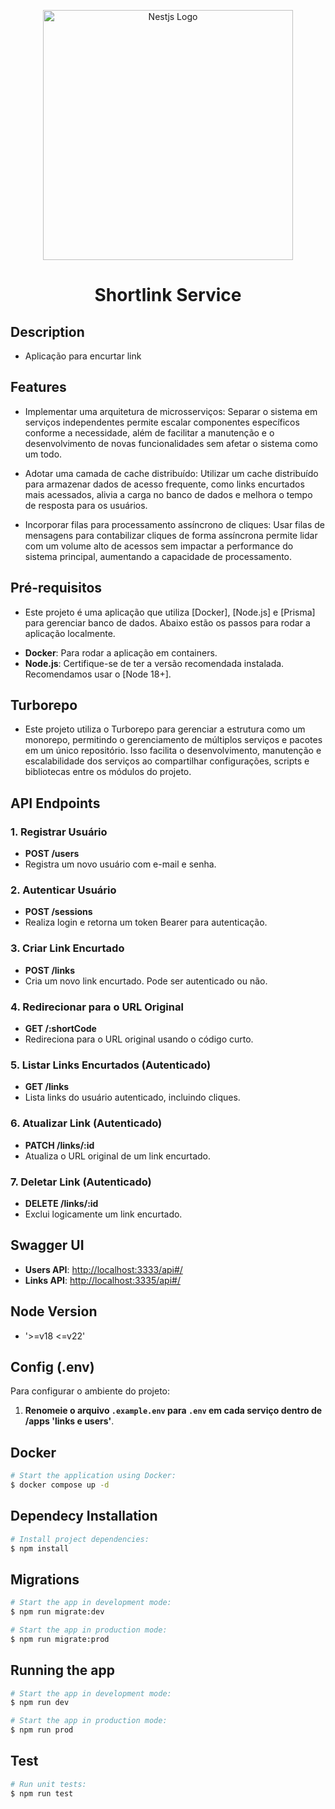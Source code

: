 <p align="center">
  <a href="https://fastify.dev/" target="blank"><img src="https://media.licdn.com/dms/image/v2/D5612AQEUFADeYMSkBg/article-cover_image-shrink_720_1280/article-cover_image-shrink_720_1280/0/1689705931627?e=1735776000&v=beta&t=y2cJsJ-8EOmUhtHvQSOAJ685A7le0DJLKXvmUVBfbZk" width="400" alt="Nestjs Logo" /></a>
</p>

<h1 align="center"> Shortlink Service </h1>

## Description
* Aplicação para encurtar link 

## Features
* Implementar uma arquitetura de microsserviços: Separar o sistema em serviços independentes permite escalar componentes específicos conforme a necessidade, além de facilitar a manutenção e o desenvolvimento de novas funcionalidades sem afetar o sistema como um todo.

* Adotar uma camada de cache distribuído: Utilizar um cache distribuído para armazenar dados de acesso frequente, como links encurtados mais acessados, alivia a carga no banco de dados e melhora o tempo de resposta para os usuários.

* Incorporar filas para processamento assíncrono de cliques: Usar filas de mensagens para contabilizar cliques de forma assíncrona permite lidar com um volume alto de acessos sem impactar a performance do sistema principal, aumentando a capacidade de processamento.

## Pré-requisitos
* Este projeto é uma aplicação que utiliza [Docker], [Node.js] e [Prisma] para gerenciar banco de dados. Abaixo estão os passos para rodar a aplicação localmente.

- **Docker**: Para rodar a aplicação em containers.
- **Node.js**: Certifique-se de ter a versão recomendada instalada. Recomendamos usar o [Node 18+].

## Turborepo
* Este projeto utiliza o Turborepo para gerenciar a estrutura como um monorepo, permitindo o gerenciamento de múltiplos serviços e pacotes em um único repositório. Isso facilita o desenvolvimento, manutenção e escalabilidade dos serviços ao compartilhar configurações, scripts e bibliotecas entre os módulos do projeto.

## API Endpoints

### **1. Registrar Usuário**
   - **POST /users**
   - Registra um novo usuário com e-mail e senha.

### **2. Autenticar Usuário**
   - **POST /sessions**
   - Realiza login e retorna um token Bearer para autenticação.

### **3. Criar Link Encurtado**
   - **POST /links**
   - Cria um novo link encurtado. Pode ser autenticado ou não.

### **4. Redirecionar para o URL Original**
   - **GET /:shortCode**
   - Redireciona para o URL original usando o código curto.

### **5. Listar Links Encurtados (Autenticado)**
   - **GET /links**
   - Lista links do usuário autenticado, incluindo cliques.

### **6. Atualizar Link (Autenticado)**
   - **PATCH /links/:id**
   - Atualiza o URL original de um link encurtado.

### **7. Deletar Link (Autenticado)**
   - **DELETE /links/:id**
   - Exclui logicamente um link encurtado.

## Swagger UI

- **Users API**: [http://localhost:3333/api#/](http://localhost:3333/api#/)
- **Links API**: [http://localhost:3335/api#/](http://localhost:3335/api#/)

## Node Version
* '>=v18 <=v22'

## Config (.env)
Para configurar o ambiente do projeto:

1. **Renomeie o arquivo `.example.env` para `.env` em cada serviço dentro de /apps 'links e users'**.
   
## Docker
```bash
# Start the application using Docker:
$ docker compose up -d
```

## Dependecy Installation
```bash
# Install project dependencies:
$ npm install
```

## Migrations
```bash
# Start the app in development mode:
$ npm run migrate:dev

# Start the app in production mode:
$ npm run migrate:prod
```
## Running the app
```bash
# Start the app in development mode:
$ npm run dev

# Start the app in production mode:
$ npm run prod
```
## Test
```bash
# Run unit tests:
$ npm run test
```

